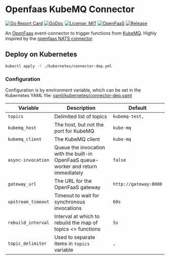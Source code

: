 # Openfaas KubeMQ Connector
[![Go Report Card](https://goreportcard.com/badge/github.com/ZengineChris/of-kubemq-connector)](https://goreportcard.com/report/github.com/ZengineChris/of-kubemq-connector)
[![GoDoc](https://pkg.go.dev/github.com/zengineDev/of-kubemq-connector?status.svg)](https://pkg.go.dev/github.com/zengineDev/of-kubemq-connector )
[![License: MIT](https://img.shields.io/badge/License-MIT-yellow.svg)](https://opensource.org/licenses/MIT)
[![OpenFaaS](https://img.shields.io/badge/openfaas-serverless-blue.svg)](https://www.openfaas.com)
[![Release](https://img.shields.io/github/v/release/zengineDev/of-kubemq-connector?style=plastic)](https://github.com/zengineDev/of-kubemq-connector/releases)

An [OpenFaas](https://www.openfaas.com/) event-connector to trigger functions from [KubeMQ](https://kubemq.io/).
Highly inspired by the [openfaas NATS connector](https://github.com/openfaas-incubator/nats-connector).


## Deploy on Kubernetes
```bash
kubectl apply -f ./kubernetes/connector-dep.yml
```


### Configuration

Configuration is by environment variable, which can be set in the Kubernetes YAML file: [yaml/kubernetes/connector-dep.yaml](./yaml/kubernetes/connector-dep.yaml)

| Variable             | Description                   |  Default                                        |
| -------------------- | ------------------------------|--------------------------------------------------|
| `topics`             | Delimited list of topics    |  `kubemq-test,`                                   |
| `kubemq_host`        | The host, but not the port for KubeMQ | `kube-mq` |
| `kubemq_client`      | The KubeMQ client  | `kube-mq` |
| `async-invocation`   | Queue the invocation with the built-in OpenFaaS queue-worker and return immediately    |  `false` |
| `gateway_url`        | The URL for the OpenFaaS gateway | `http://gateway:8080` |
| `upstream_timeout`   | Timeout to wait for synchronous invocations | `60s` |
| `rebuild_interval`   | Interval at which to rebuild the map of topics <> functions | `5s`  |
| `topic_delimiter`    | Used to separate items in `topics` variable | `,` |
